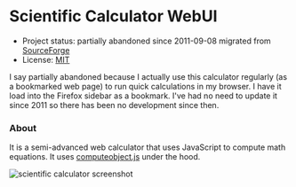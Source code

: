 # Scientific Calculator WebUI

* Project status: partially abandoned since 2011-09-08 migrated from
  [SourceForge][sf.net]
* License: [MIT](LICENSE.txt)

I say partially abandoned because I actually use this calculator regularly (as a
bookmarked web page) to run quick calculations in my browser.  I have it load
into the Firefox sidebar as a bookmark.  I've had no need to update it since
2011 so there has been no development since then.

### About

It is a semi-advanced web calculator that uses JavaScript to compute math
equations.  It uses [computeobject.js][co.js] under the hood.

![scientific calculator screenshot](https://cloud.githubusercontent.com/assets/875669/8018176/be0fae10-0bdb-11e5-874f-bb89094b4bc6.PNG)

[co.js]: https://github.com/samrocketman/computeobject.js
[sf.net]: https://sourceforge.net/projects/webtechtools/files/Scientific%20Calculator%20Web%20UI/
